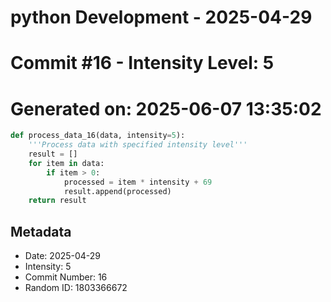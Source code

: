 ﻿# python Development - 2025-04-29
# Commit #16 - Intensity Level: 5
# Generated on: 2025-06-07 13:35:02
```python
def process_data_16(data, intensity=5):
    '''Process data with specified intensity level'''
    result = []
    for item in data:
        if item > 0:
            processed = item * intensity + 69
            result.append(processed)
    return result
```
## Metadata
- Date: 2025-04-29
- Intensity: 5
- Commit Number: 16
- Random ID: 1803366672
